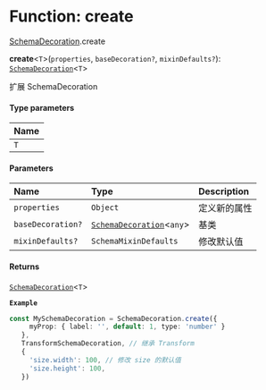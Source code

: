 # Function: create

[SchemaDecoration](/auto-docs/utils/modules/SchemaDecoration.md).create

**create**<`T`>(`properties`, `baseDecoration?`, `mixinDefaults?`): [`SchemaDecoration`](/auto-docs/utils/interfaces/SchemaDecoration-1.md)<`T`>

扩展 SchemaDecoration

#### Type parameters

| Name |
| :------ |
| `T` |

#### Parameters

| Name | Type | Description |
| :------ | :------ | :------ |
| `properties` | `Object` | 定义新的属性 |
| `baseDecoration?` | [`SchemaDecoration`](/auto-docs/utils/interfaces/SchemaDecoration-1.md)<`any`> | 基类 |
| `mixinDefaults?` | `SchemaMixinDefaults` | 修改默认值 |

#### Returns

[`SchemaDecoration`](/auto-docs/utils/interfaces/SchemaDecoration-1.md)<`T`>

**`Example`**

```ts
const MySchemaDecoration = SchemaDecoration.create({
     myProp: { label: '', default: 1, type: 'number' }
   },
   TransformSchemaDecoration, // 继承 Transform
   {
     'size.width': 100, // 修改 size 的默认值
     'size.height': 100,
   })
```
